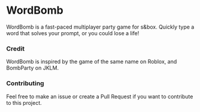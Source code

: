 # WordBomb
WordBomb is a fast-paced multiplayer party game for s&box. Quickly type a word that solves your prompt, or you could lose a life!

### Credit
WordBomb is inspired by the game of the same name on Roblox, and BombParty on JKLM.

### Contributing
Feel free to make an issue or create a Pull Request if you want to contribute to this project.
